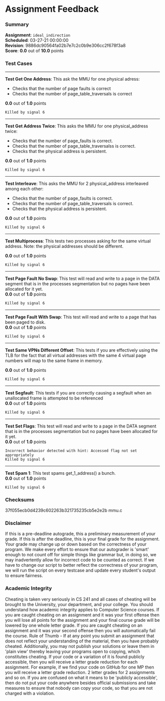 # Assignment Feedback

### Summary

**Assignment**: `ideal_indirection`  
**Scheduled**: 03-27-21 00:00:00  
**Revision**: 9886dc90564fa02b7e7c2c0b9e306cc2f678f3a8  
**Score**: **0.0** out of **10.0** points

### Test Cases
---

**Test Get One Address**: This ask the MMU for one physical adress:
- Checks that the number of page faults is correct
- Checks that the number of page_table_traversals is correct
  
**0.0** out of **1.0** points
```
Killed by signal 6
```
---

**Test Get Address Twice**: This asks the MMU for one physical_address twice:
- Checks that the number of page_faults is correct.
- Checks that the number of page_table_traversalss is correct.
- Checks that the physical address is persistent.
  
**0.0** out of **1.0** points
```
Killed by signal 6
```
---

**Test Interleave**: This asks the MMU for 2 physical_address interleaved among each other:
- Checks that the number of page_faults is correct.
- Checks that the number of page_table_traversals is correct.
- Checks that the physical address is persistent.
  
**0.0** out of **1.0** points
```
Killed by signal 6
```
---

**Test Multiprocess**: This tests two processes asking for the same virtual address.
Note: the physical addresses should be different.
  
**0.0** out of **1.0** points
```
Killed by signal 6
```
---

**Test Page Fault No Swap**: This test will read and write to a page in the DATA segment that is in the processes segmentation but no pages have been allocated for it yet.  
**0.0** out of **1.0** points
```
Killed by signal 6
```
---

**Test Page Fault With Swap**: This test will read and write to a page that has been paged to disk.  
**0.0** out of **1.0** points
```
Killed by signal 6
```
---

**Test Same VPNs Different Offset**: This tests if you are effectively using the TLB for the fact that
all virtual addresses with the same 4 virtual page numbers will map to the same frame in memory.
  
**0.0** out of **1.0** points
```
Killed by signal 6
```
---

**Test Segfault**: This tests if you are correctly causing a segfault when an unallocated frame is attempted to be referenced  
**0.0** out of **1.0** points
```
Killed by signal 6
```
---

**Test Set Flags**: This test will read and write to a page in the DATA segment that is in the processes segmentation but no pages have been allocated for it yet.  
**0.0** out of **1.0** points
```
Incorrect behavior detected with hint: Accessed flag not set appropriately
Killed by signal 6
```
---

**Test Spam 1**: This test spams get_1_address() a bunch.  
**0.0** out of **1.0** points
```
Killed by signal 6
```
### Checksums

37f055ecb0d4239c602263b321735235cb5e2e2b mmu.c


### Disclaimer
If this is a pre-deadline autograde, this a preliminary measurement of your grade.
If this is after the deadline, this is your final grade for the assignment.
Your grade may change up or down based on the correctness of your program.
We make every effort to ensure that our autograder is 'smart' enough to not count off
for simple things like grammar but, in doing so, we may inadvertently allow for
incorrect code to be counted as correct.
If we have to change our script to better reflect the correctness of your program,
we will run the script on every testcase and update every student's output to ensure fairness.



### Academic Integrity
Cheating is taken very seriously in CS 241 and all cases of cheating will be brought to the University, your department, and your college.
You should understand how academic integrity applies to Computer Science courses.
If you are caught cheating on an assignment and it was your first offense then you will lose all points for the assignment and your final course
grade will be lowered by one whole letter grade. If you are caught cheating on an assignment and it was your second offense then you will automatically fail the course.
Rule of Thumb - If at any point you submit an assignment that does not reflect your understanding of the material, then you have probably cheated.
Additionally, you may not publish your solutions or leave them in 'plain view' thereby leaving your programs open to copying, which constitutes cheating.
If your code or a variation of it is found publicly accessible, then you will receive a letter grade reduction for each assignment.
For example, if we find your code on GitHub for one MP then you will receive a letter grade reduction. 2 letter grades for 2 assignments and so on.
If you are confused on what it means to be 'publicly accessible', then do not put your code anywhere besides official submissions and take measures
to ensure that nobody can copy your code, so that you are not charged with a violation.


